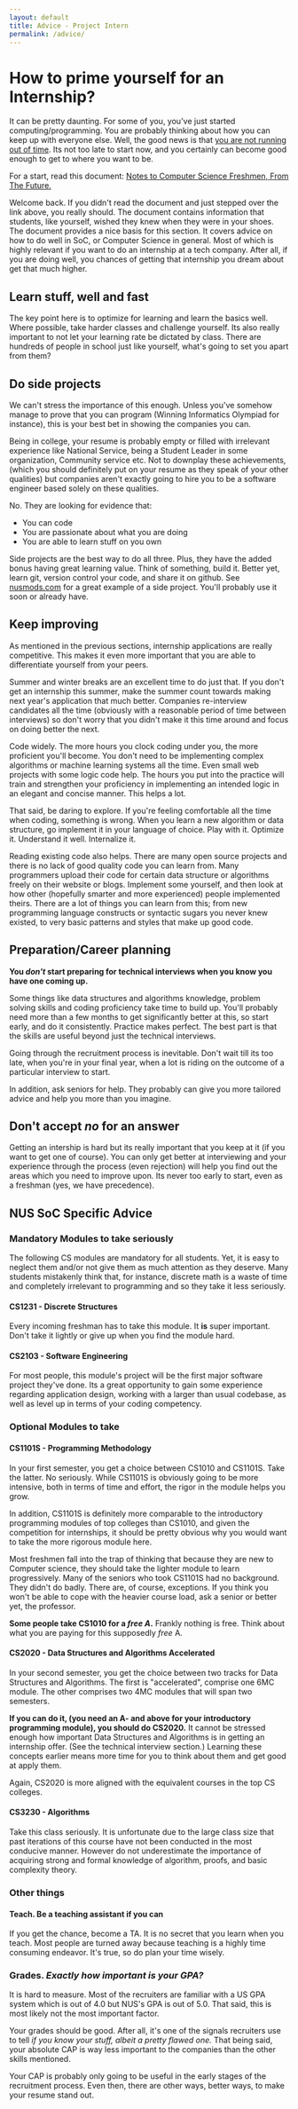 ```yaml
---
layout: default
title: Advice - Project Intern
permalink: /advice/
---
```

# How to prime yourself for an Internship?
It can be pretty daunting. For some of you, you've just started
computing/programming. You are probably thinking about how you can keep up with
everyone else. Well, the good news is that [you are not running out of
time](http://rahulbijlani.com/essays/you-are-not-running-out-of-time-essay/).
Its not too late to start now, and you certainly can become good enough to get
to where you want to be.

For a start, read this document:
[Notes to Computer Science Freshmen, From The Future.](https://docs.google.com/document/d/1FbCWcnnajHWk594dKmN35b_we50WZf_-cwxqg-cYaRY/edit)

Welcome back. If you didn't read the document and just stepped over the link
above, you really should. The document contains information that students, like
yourself, wished they knew when they were in your shoes. The document provides a
nice basis for this section. It covers advice on how to do well in SoC, or
Computer Science in general. Most of which is highly relevant if you want to do
an internship at a tech company. After all, if you are doing well, you chances
of getting that internship you dream about get that much higher.

## Learn stuff, well and fast
The key point here is to optimize for learning and learn the basics well. Where
possible, take harder classes and challenge yourself. Its also really important
to not let your learning rate be dictated by class. There are hundreds of people
in school just like yourself, what's going to set you apart from them?

## Do side projects
We can't stress the importance of this enough. Unless you've somehow manage to
prove that you can program (Winning Informatics Olympiad for instance), this is
your best bet in showing the companies you can.

Being in college, your resume is probably empty or filled with irrelevant
experience like National Service, being a Student Leader in some organization,
Community service etc. Not to downplay these achievements, (which you should
definitely put on your resume as they speak of your other qualities) but
companies aren't exactly going to hire you to be a software engineer based
solely on these qualities.

No. They are looking for evidence that:

- You can code
- You are passionate about what you are doing
- You are able to learn stuff on you own

Side projects are the best way to do all three. Plus, they have the added bonus
having great learning value. Think of something, build it. Better yet, learn
git, version control your code, and share it on github. See
[nusmods.com](https://github.com/ahbeng/NUSMods) for a great example of a side
project. You'll probably use it soon or already have.

## Keep improving
As mentioned in the previous sections, internship applications are really
competitive. This makes it even more important that you are able to
differentiate yourself from your peers.

Summer and winter breaks are an excellent time to do just that. If you don't get
an internship this summer, make the summer count towards making next year's
application that much better. Companies re-interview candidates all the time
(obviously with a reasonable period of time between interviews) so don't worry
that you didn't make it this time around and focus on doing better the next.

Code widely. The more hours you clock coding under you, the more proficient
you'll become. You don't need to be implementing complex algorithms or machine
learning systems all the time. Even small web projects with some logic code
help. The hours you put into the practice will train and strengthen your
proficiency in implementing an intended logic in an elegant and concise manner.
This helps a lot.

That said, be daring to explore. If you're feeling comfortable all the time when
coding, something is wrong. When you learn a new algorithm or data structure, go
implement it in your language of choice. Play with it. Optimize it. Understand
it well. Internalize it.

Reading existing code also helps. There are many open source projects and there
is no lack of good quality code you can learn from. Many programmers upload
their code for certain data structure or algorithms freely on their website or
blogs. Implement some yourself, and then look at how other (hopefully smarter
and more experienced) people implemented theirs. There are a lot of things you
can learn from this; from new programming language constructs or syntactic
sugars you never knew existed, to very basic patterns and styles that make up
good code.

## Preparation/Career planning
__You _don't_ start preparing for technical interviews when you know you have
one coming up.__

Some things like data structures and algorithms knowledge, problem solving
skills and coding proficiency take time to build up. You'll probably need more
than a few months to get significantly better at this, so start early, and do it
consistently. Practice makes perfect. The best part is that the skills are
useful beyond just the technical interviews.

Going through the recruitment process is inevitable. Don't wait till its too
late, when you're in your final year, when a lot is riding on the outcome of a
particular interview to start.

In addition, ask seniors for help. They probably can give you more tailored
advice and help you more than you imagine.

## Don't accept _no_ for an answer
Getting an intership is hard but its really important that you keep at it (if
you want to get one of course). You can only get better at interviewing and your
experience through the process (even rejection) will help you find out the areas
which you need to improve upon. Its never too early to start, even as a
freshman (yes, we have precedence).

## NUS SoC Specific Advice
### Mandatory Modules to take seriously
The following CS modules are mandatory for all students. Yet, it is easy to
neglect them and/or not give them as much attention as they deserve. Many
students mistakenly think that, for instance, discrete math is a waste of time
and completely irrelevant to programming and so they take it less seriously.

#### CS1231 - Discrete Structures
Every incoming freshman has to take this module. It __is__ super important.
Don't take it lightly or give up when you find the module hard.

#### CS2103 - Software Engineering
For most people, this module's project will be the first major software project
they've done. Its a great opportunity to gain some experience regarding
application design, working with a larger than usual codebase, as well as level
up in terms of your coding competency.

### Optional Modules to take
#### CS1101S - Programming Methodology
In your first semester, you get a choice between CS1010 and CS1101S. Take the
latter. No seriously. While CS1101S is obviously going to be more intensive,
both in terms of time and effort, the rigor in the module helps you grow.

In addition, CS1101S is definitely more comparable to the introductory
programming modules of top colleges than CS1010, and given the competition for
internships, it should be pretty obvious why you would want to take the more
rigorous module here.

Most freshmen fall into the trap of thinking that because they are new to
Computer science, they should take the lighter module to learn progressively.
Many of the seniors who took CS1101S had no background. They didn't do badly.
There are, of course, exceptions. If you think you won't be able to cope with
the heavier course load, ask a senior or better yet, the professor.

__Some people take CS1010 for a _free A_.__ Frankly nothing is free. Think about
what you are paying for this supposedly _free_ A.

#### CS2020 - Data Structures and Algorithms Accelerated
In your second semester, you get the choice between two tracks for Data
Structures and Algorithms. The first is "accelerated", comprise one 6MC module.
The other comprises two 4MC modules that will span two semesters.

__If you can do it, (you need an A- and above for your introductory programming
module), you should do CS2020.__ It cannot be stressed enough how important Data
Structures and Algorithms is in getting an internship offer. (See the technical
interview section.) Learning these concepts earlier means more time for you to
think about them and get good at apply them.

Again, CS2020 is more aligned with the equivalent courses in the top CS
colleges.

#### CS3230 - Algorithms
Take this class seriously. It is unfortunate due to the large class size that
past iterations of this course have not been conducted in the most conducive
manner. However do not underestimate the importance of acquiring strong and
formal knowledge of algorithm, proofs, and basic complexity theory.

### Other things
#### Teach. Be a teaching assistant if you can
If you get the chance, become a TA. It is no secret that you learn when you
teach. Most people are turned away because teaching is a highly time consuming
endeavor. It's true, so do plan your time wisely.

### Grades. _Exactly how important is your GPA?_
It is hard to measure. Most of the recruiters are familiar with a US GPA system
which is out of 4.0 but NUS's GPA is out of 5.0. That said, this is most likely
not the most important factor.

Your grades should be good. After all, it's one of the signals recruiters use to
tell _if you know your stuff, albeit a pretty flawed one._ That being said, your
absolute CAP is way less important to the companies than the other skills
mentioned.

Your CAP is probably only going to be useful in the early stages of the
recruitment process. Even then, there are other ways, better ways, to make your
resume stand out.
